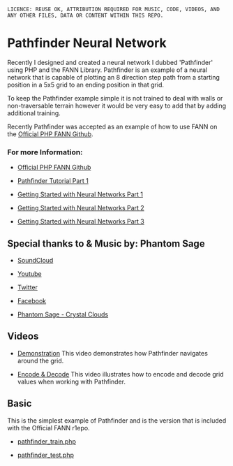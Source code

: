 `LICENCE: REUSE OK, ATTRIBUTION REQUIRED FOR MUSIC, CODE, VIDEOS, AND ANY OTHER FILES, DATA OR CONTENT WITHIN THIS REPO.`


# Pathfinder Neural Network 

Recently I designed and created a neural network I dubbed 'Pathfinder' using PHP and the FANN Library. Pathfinder is an example of a neural network that is capable of plotting an 8 direction step path from a starting position in a 5x5 grid to an ending position in that grid. 

To keep the Pathfinder example simple it is not trained to deal with walls or non-traversable terrain however it would be very easy to add that by adding additional training. 

Recently Pathfinder was accepted as an example of how to use FANN on the [Official PHP FANN Github](https://github.com/bukka/php-fann).


### For more Information: 

* [Official PHP FANN Github](https://github.com/bukka/php-fann)

* [Pathfinder Tutorial Part 1](http://www.joyharvel.com/pathfinding-from-scratch-using-a-neural-network/)

* [Getting Started with Neural Networks Part 1](http://www.joyharvel.com/getting-started-with-neural-networks-using-the-fann-library-php-and-c9-io/)

* [Getting Started with Neural Networks Part 2](http://www.joyharvel.com/getting-started-with-neural-networks-using-the-fann-library-php-and-c9-io-part-2/)

* [Getting Started with Neural Networks Part 3](http://www.joyharvel.com/getting-started-with-neural-networks-using-the-fann-library-php-and-c9-io-part-3/)


## Special thanks to & Music by: Phantom Sage
* [SoundCloud](https://soundcloud.com/phantomsage)

* [Youtube](http://www.youtube.com/user/Sl8Tl330f5)

* [Twitter](https://twitter.com/_phantomsage_)

* [Facebook](https://www.facebook.com/thefantomofficial)

* [Phantom Sage - Crystal Clouds](https://www.youtube.com/watch?v=tRHk-DavCjc)


## Videos
* [Demonstration](Videos/Demonstration.m4v) This video demonstrates how Pathfinder navigates around the grid. 

* [Encode & Decode](Videos/Encode_Decode_Grid.mp4) This video illustrates how to encode and decode grid values when working with Pathfinder. 


## Basic
This is the simplest example of Pathfinder and is the version that is included with the Official FANN r1epo.

* [pathfinder_train.php](Basic/pathfinder_train.php)

* [pathfinder_test.php](Basic/pathfinder_test.php)


